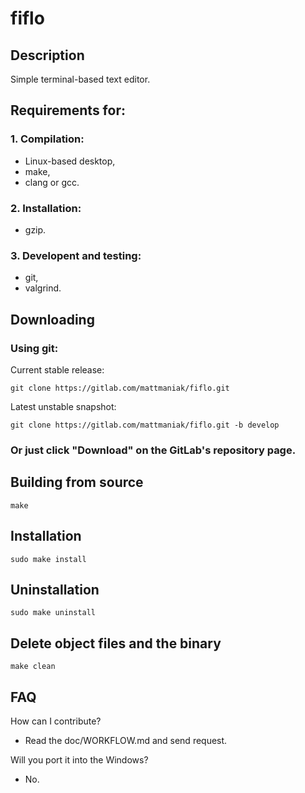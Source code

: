 # fiflo

## Description
Simple terminal-based text editor.

## Requirements for:
### 1. Compilation:
- Linux-based desktop,
- make,
- clang or gcc.

### 2. Installation:
- gzip.

### 3. Developent and testing:
- git,
- valgrind.

## Downloading
### Using git:
Current stable release:
```
git clone https://gitlab.com/mattmaniak/fiflo.git
```
Latest unstable snapshot:
```
git clone https://gitlab.com/mattmaniak/fiflo.git -b develop
```

### Or just click "Download" on the GitLab's repository page.

## Building from source
```
make
```

## Installation
```
sudo make install
```

## Uninstallation
```
sudo make uninstall
```

## Delete object files and the binary
```
make clean
```

## FAQ
How can I contribute?
- Read the doc/WORKFLOW.md and send request.

Will you port it into the Windows?
- No.

